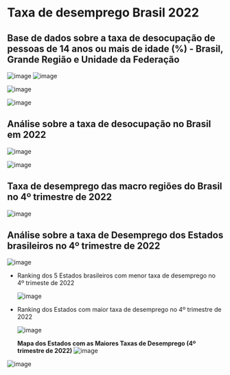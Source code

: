 # Taxa de desemprego Brasil 2022

## Base de dados sobre a taxa de desocupação de pessoas de 14 anos ou mais de idade (%) - Brasil, Grande Região e Unidade da Federação

![image](https://github.com/gabriel2gomes/taxa_de_desemprego_Brasil_2022/assets/139660562/8ce9ce8d-84d8-4f95-a9b4-88ce5df6bd07)
![image](https://github.com/gabriel2gomes/taxa_de_desemprego_Brasil_2022/assets/139660562/ab4da0c9-c899-4069-a8fd-48c8d6ee25ba)


![image](https://github.com/gabriel2gomes/taxa_de_desemprego_Brasil_2022/assets/139660562/82e7d2d0-1ecb-4980-8b18-8de9434cfffd)

![image](https://github.com/gabriel2gomes/taxa_de_desemprego_Brasil_2022/assets/139660562/7f5e5b31-4b06-4bc3-8246-ceb10a3fa823)

## **Análise sobre a taxa de desocupação no Brasil em 2022**
![image](https://github.com/gabriel2gomes/taxa_de_desemprego_Brasil_2022/assets/139660562/f51f3d59-24ae-4d25-a4d5-c22bb12b3e4f)

![image](https://github.com/gabriel2gomes/taxa_de_desemprego_Brasil_2022/assets/139660562/818a6023-5c84-440e-96b1-9cc6d75132ab)

## **Taxa de desemprego das macro regiões do Brasil no 4º trimestre de 2022**
![image](https://github.com/gabriel2gomes/taxa_de_desemprego_Brasil_2022/assets/139660562/c701cce7-b161-42a7-8fe3-76d69d7b4171)

## **Análise sobre a taxa de Desemprego dos Estados brasileiros no 4º trimestre de 2022**
  ![image](https://github.com/gabriel2gomes/taxa_de_desemprego_Brasil_2022/assets/139660562/e9da04ac-e73a-408a-8583-355124fe5707)

 - Ranking dos 5 Estados brasileiros com menor taxa de desemprego no 4º trimeste de 2022

    ![image](https://github.com/gabriel2gomes/taxa_de_desemprego_Brasil_2022/assets/139660562/a3a7d1b1-3725-4d14-aca2-9615dd2b6f3b)

  - Ranking dos Estados com maior taxa de desemprego no 4º trimestre de 2022

    ![image](https://github.com/gabriel2gomes/taxa_de_desemprego_Brasil_2022/assets/139660562/70947058-cf44-4867-86ca-a7a1922440fd)


    
    **Mapa dos Estados com as Maiores Taxas de Desemprego (4º trimestre de 2022)**
 ![image](https://github.com/gabriel2gomes/taxa_de_desemprego_Brasil_2022/assets/139660562/a53c637c-5f33-43cf-9339-30710cd377d0)




![image](https://github.com/gabriel2gomes/taxa_de_desemprego_Brasil_2022/assets/139660562/12847947-7987-42d5-885e-17d031010c64)










